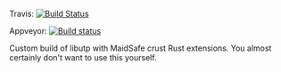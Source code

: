 Travis: [![Build Status](https://travis-ci.org/ned14/libutp_crust.svg?branch=master)](https://travis-ci.org/ned14/libutp_crust)

Appveyor: [![Build status](https://ci.appveyor.com/api/projects/status/1i7p3a9f1frlh9xq/branch/master?svg=true)](https://ci.appveyor.com/project/ned14/libutp-crust/branch/master)


Custom build of libutp with MaidSafe crust Rust extensions. You almost certainly don't want to use this yourself.
